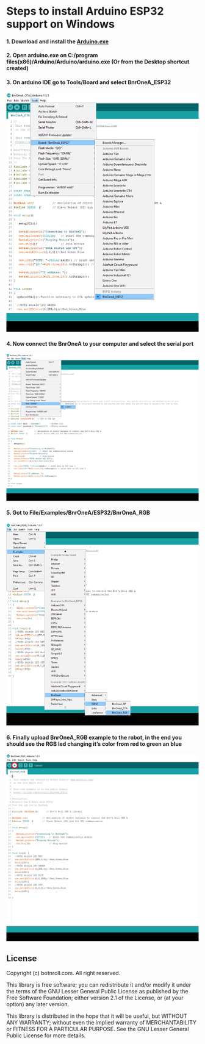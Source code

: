 # Steps to install Arduino ESP32 support on Windows
#### 1. Download and install the [Arduino.exe](http://www.roboparty.org/ArduinoESP32.exe)
#### 2. Open arduino.exe on C:/program files(x86)/Arduino/Arduino/arduino.exe (Or from the Desktop shortcut created)

#### 3. On arduino IDE go to Tools/Board and select BnrOneA_ESP32
![Board Select](https://github.com/botnroll/BnrOneA_ESP32/blob/master/Installation/Resources/images/board.png "Board Select")

#### 4. Now connect the BnrOneA to your computer and select the serial port
![Port](https://github.com/botnroll/BnrOneA_ESP32/blob/master/Installation/Resources/images/SerialPort.png "Port")

#### 5. Got to File/Examples/BnrOneA/ESP32/BnrOneA_RGB
![RGB](https://github.com/botnroll/BnrOneA_ESP32/blob/master/Installation/Resources/images/RGB.png "RGB")

#### 6. Finally upload BnrOneA_RGB example to the robot, in the end you should see the RGB led changing it’s color from red to green an blue
![Upload](https://github.com/botnroll/BnrOneA_ESP32/blob/master/Installation/Resources/images/Upload.png "Upload")

## License 

Copyright (c) botnroll.com. All right reserved.

This library is free software; you can redistribute it and/or
modify it under the terms of the GNU Lesser General Public
License as published by the Free Software Foundation; either
version 2.1 of the License, or (at your option) any later version.

This library is distributed in the hope that it will be useful,
but WITHOUT ANY WARRANTY; without even the implied warranty of
MERCHANTABILITY or FITNESS FOR A PARTICULAR PURPOSE. See the GNU
Lesser General Public License for more details.
